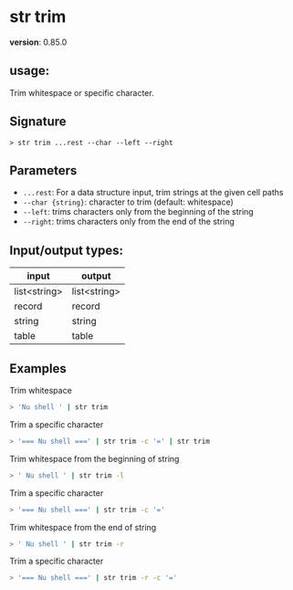 # str trim

**version**: 0.85.0

## **usage**:

Trim whitespace or specific character.

## Signature

`> str trim ...rest --char --left --right`

## Parameters

- `...rest`: For a data structure input, trim strings at the given cell paths
- `--char {string}`: character to trim (default: whitespace)
- `--left`: trims characters only from the beginning of the string
- `--right`: trims characters only from the end of the string

## Input/output types:

| input          | output         |
| -------------- | -------------- |
| list\<string\> | list\<string\> |
| record         | record         |
| string         | string         |
| table          | table          |

## Examples

Trim whitespace

```bash
> 'Nu shell ' | str trim
```

Trim a specific character

```bash
> '=== Nu shell ===' | str trim -c '=' | str trim
```

Trim whitespace from the beginning of string

```bash
> ' Nu shell ' | str trim -l
```

Trim a specific character

```bash
> '=== Nu shell ===' | str trim -c '='
```

Trim whitespace from the end of string

```bash
> ' Nu shell ' | str trim -r
```

Trim a specific character

```bash
> '=== Nu shell ===' | str trim -r -c '='
```
